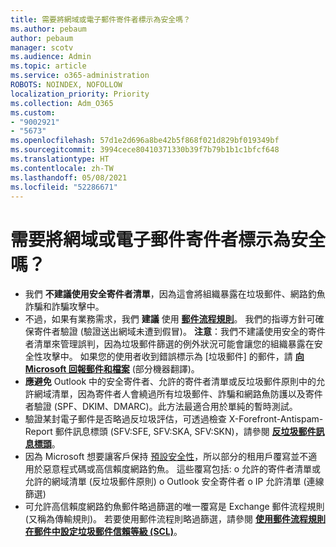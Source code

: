```yaml
---
title: 需要將網域或電子郵件寄件者標示為安全嗎？
ms.author: pebaum
author: pebaum
manager: scotv
ms.audience: Admin
ms.topic: article
ms.service: o365-administration
ROBOTS: NOINDEX, NOFOLLOW
localization_priority: Priority
ms.collection: Adm_O365
ms.custom:
- "9002921"
- "5673"
ms.openlocfilehash: 57d1e2d696a8be42b5f868f021d829bf019349bf
ms.sourcegitcommit: 3994cece80410371330b39f7b79b1b1c1bfcf648
ms.translationtype: HT
ms.contentlocale: zh-TW
ms.lasthandoff: 05/08/2021
ms.locfileid: "52286671"
---
```

# <a name="need-to-mark-a-domain-or-email-sender-safe"></a>需要將網域或電子郵件寄件者標示為安全嗎？

- 我們 **不建議使用安全寄件者清單**，因為這會將組織暴露在垃圾郵件、網路釣魚詐騙和詐騙攻擊中。
- 不過，如果有業務需求，我們 **建議** 使用 **[郵件流程規則](https://docs.microsoft.com/microsoft-365/security/office-365-security/create-safe-sender-lists-in-office-365?view=o365-worldwide#recommended-use-mail-flow-rules)**。 我們的指導方針可確保寄件者驗證 (驗證送出網域未遭到假冒)。 **注意**：我們不建議使用安全的寄件者清單來管理誤判，因為垃圾郵件篩選的例外狀況可能會讓您的組織暴露在安全性攻擊中。 如果您的使用者收到錯誤標示為 [垃圾郵件] 的郵件，請 **[向 Microsoft 回報郵件和檔案](https://protection.office.com/reportsubmission)** (部分機器翻譯)。
- **應避免** Outlook 中的安全寄件者、允許的寄件者清單或反垃圾郵件原則中的允許網域清單，因為寄件者人會繞過所有垃圾郵件、詐騙和網路魚防護以及寄件者驗證 (SPF、DKIM、DMARC)。此方法最適合用於單純的暫時測試。
- 驗證某封電子郵件是否略過反垃圾評估，可透過檢查 X-Forefront-Antispam-Report 郵件訊息標頭 (SFV:SFE, SFV:SKA, SFV:SKN)，請參閱 **[反垃圾郵件訊息標頭](https://docs.microsoft.com/microsoft-365/security/office-365-security/anti-spam-message-headers)**。
- 因為 Microsoft 想要讓客戶保持 [預設安全性](https://docs.microsoft.com/microsoft-365/security/office-365-security/secure-by-default#exceptions)，所以部分的租用戶覆寫並不適用於惡意程式碼或高信賴度網路釣魚。 這些覆寫包括: o   允許的寄件者清單或允許的網域清單 (反垃圾郵件原則) o   Outlook 安全寄件者 o   IP 允許清單 (連線篩選) 
- 可允許高信賴度網路釣魚郵件略過篩選的唯一覆寫是 Exchange 郵件流程規則 (又稱為傳輸規則)。 若要使用郵件流程則略過篩選，請參閱 **[使用郵件流程規則在郵件中設定垃圾郵件信賴等級 (SCL)](https://docs.microsoft.com/microsoft-365/security/office-365-security/use-mail-flow-rules-to-set-the-spam-confidence-level-scl-in-messages)**。